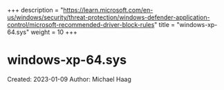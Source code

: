+++
description = "https://learn.microsoft.com/en-us/windows/security/threat-protection/windows-defender-application-control/microsoft-recommended-driver-block-rules"
title = "windows-xp-64.sys"
weight = 10
+++

# windows-xp-64.sys

Created: 2023-01-09
Author: Michael Haag


